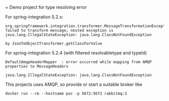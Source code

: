 = Demo project for type resolving error

For spring-integration 5.2.x:
```
org.springframework.integration.transformer.MessageTransformationException: failed to transform message; nested exception is java.lang.IllegalStateException: java.lang.ClassNotFoundException

by JsonToObjectTransformer.getClassForValue
```


For spring-integration 5.2.4 (with filtered resolvabletype and typeId)
```
DefaultAmqpHeaderMapper  : error occurred while mapping from AMQP properties to MessageHeaders

java.lang.IllegalStateException: java.lang.ClassNotFoundException
```

This projects uses AMQP, so provide or start a suitable broker like
```
docker run --rm --hostname poc -p 5672:5672 rabbitmq:3
```
